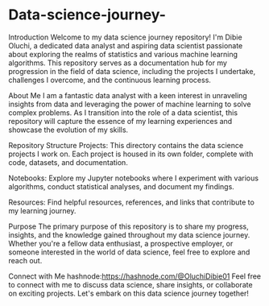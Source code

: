 # Data-science-journey-
Introduction
Welcome to my data science journey repository! I'm Dibie Oluchi, a dedicated data analyst and aspiring data scientist passionate about exploring the realms of statistics and various machine learning algorithms. This repository serves as a documentation hub for my progression in the field of data science, including the projects I undertake, challenges I overcome, and the continuous learning process.

About Me
I am a fantastic data analyst with a keen interest in unraveling insights from data and leveraging the power of machine learning to solve complex problems. As I transition into the role of a data scientist, this repository will capture the essence of my learning experiences and showcase the evolution of my skills.

Repository Structure
Projects: This directory contains the data science projects I work on. Each project is housed in its own folder, complete with code, datasets, and documentation.

Notebooks: Explore my Jupyter notebooks where I experiment with various algorithms, conduct statistical analyses, and document my findings.

Resources: Find helpful resources, references, and links that contribute to my learning journey.

Purpose
The primary purpose of this repository is to share my progress, insights, and the knowledge gained throughout my data science journey. Whether you're a fellow data enthusiast, a prospective employer, or someone interested in the world of data science, feel free to explore and reach out.

Connect with Me
hashnode:https://hashnode.com/@OluchiDibie01
Feel free to connect with me to discuss data science, share insights, or collaborate on exciting projects. Let's embark on this data science journey together!
